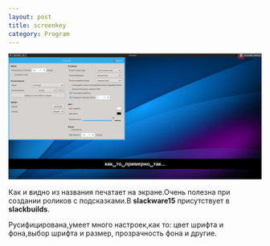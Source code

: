 ```yaml
---
layout: post
title: screenkey
category: Program
---
```


![](/image/screenkey.jpg)

Как и видно из названия печатает на экране.Очень полезна при создании 
 роликов с подсказками.В **slackware15** присутствует в **slackbuilds**.

Русифицирована,умеет много настроек,как то: цвет шрифта и фона,выбор шрифта и размер,
прозрачность фона и другие.
 
